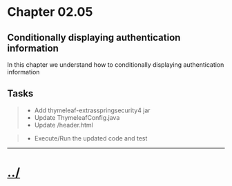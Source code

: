 # Chapter 02.05

## Conditionally displaying authentication information
In this chapter we understand how to conditionally displaying authentication information

## Tasks

> * Add thymeleaf-extrasspringsecurity4 jar
> * Update ThymeleafConfig.java
> * Update /header.html

> * Execute/Run the updated code and test

---

# [../](../README.md)
